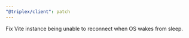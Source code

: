 ```yaml
---
"@triplex/client": patch
---
```


Fix Vite instance being unable to reconnect when OS wakes from sleep.
